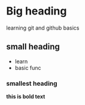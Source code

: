 # Big heading
learning git and github basics

## small heading
- learn
- basic func

### smallest heading
**this is bold text**
